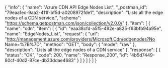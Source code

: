 {
  "info": {
    "name": "Azure CDN API Edge Nodes List",
    "_postman_id": "79eaa1ec-9aa2-411f-bf5d-a0208972fde1",
    "description": "Lists all the edge nodes of a CDN service.",
    "schema": "https://schema.getpostman.com/json/collection/v2.0.0/"
  },
  "item": [
    {
      "name": "cdn",
      "item": [
        {
          "id": "eaa38cfd-a5f5-492e-a825-f63bfb94a95e",
          "name": "EdgeNodes_List",
          "request": {
            "url": "http://management.azure.com/providers/Microsoft.Cdn/edgenodes?No Name=%7B%7D",
            "method": "GET",
            "body": {
              "mode": "raw"
            },
            "description": "Lists all the edge nodes of a CDN service"
          },
          "response": [
            {
              "status": "OK",
              "code": 200,
              "name": "Response_200",
              "id": "4b5d7449-80cf-40d2-87ce-db33ddae4683"
            }
          ]
        }
      ]
    }
  ]
}